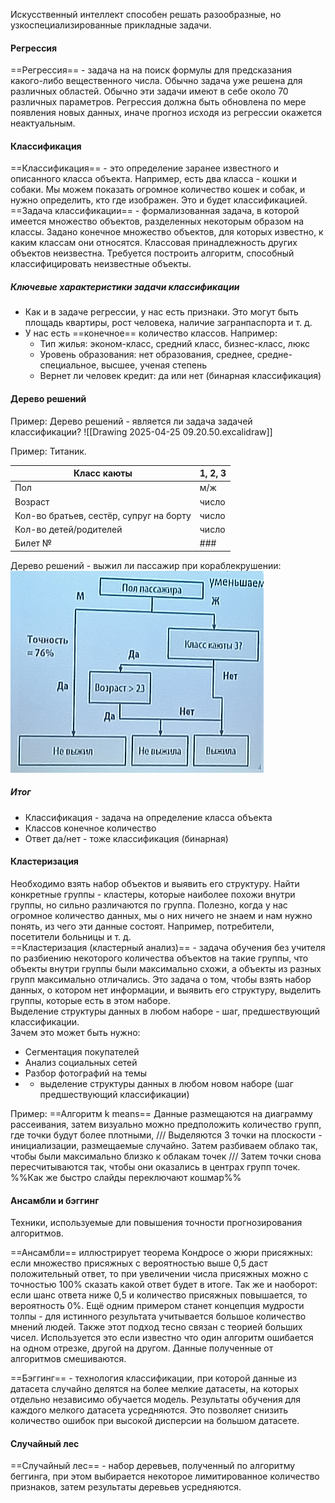 Искусственный интеллект способен решать разообразные, но узкоспециализированные прикладные задачи.
#### Регрессия

==Регрессия== - задача на на поиск формулы для предсказания какого-либо вещественного числа. Обычно задача уже решена для различных областей. Обычно эти задачи имеют в себе около 70 различных параметров.
Регрессия должна быть обновлена по мере появления новых данных, иначе прогноз исходя из регрессии окажется неактуальным.
#### Классификация

==Классификация== - это определение заранее известного и описанного класса объекта. Например, есть два класса - кошки и собаки. Мы можем показать огромное количество кошек и собак, и нужно определить, кто где изображен. Это и будет классификацией.
==Задача классификации== - формализованная задача, в которой имеется множество объектов, разделенных некоторым образом на классы. Задано конечное множество объектов, для которых известно, к каким классам они относятся. Классовая принадлежность других объектов неизвестна. Требуется построить алгоритм, способный классифицировать неизвестные объекты.
##### Ключевые характеристики задачи классификации
- Как и в задаче регрессии, у нас есть признаки. Это могут быть площадь квартиры, рост человека, наличие загранпаспорта и т. д.  
- У нас есть ==конечное== количество классов. Например:
	- Тип жилья: эконом-класс, средний класс, бизнес-класс, люкс
	- Уровень образования: нет образования, среднее, средне-специальное, высшее, ученая степень
	- Вернет ли человек кредит: да или нет (бинарная классификация)
#### Дерево решений

Пример:
Дерево решений - является ли задача задачей классификации?
  ![[Drawing 2025-04-25 09.20.50.excalidraw]]

Пример: Титаник. 

| Класс каюты                             | 1, 2, 3 |
| --------------------------------------- | ------- |
| Пол                                     | м/ж     |
| Возраст                                 | число   |
| Кол-во братьев, сестёр, супруг на борту | число   |
| Кол-во детей/родителей                  | число   |
| Билет №                                 | ###     |

Дерево решений - выжил ли пассажир при кораблекрушении:  
![](Excalidraw/08_02.%20Дерево%20решений.%20Кораблекрушение.png)  
##### Итог
- Классификация - задача на определение класса объекта
- Классов конечное количество
- Ответ да/нет - тоже классификация (бинарная)
#### Кластеризация

Необходимо взять набор объектов и выявить его структуру. Найти конкретные группы - кластеры, которые наиболее похожи внутри группы, но сильно различаются по группа. Полезно, когда у нас огромное количество данных, мы о них ничего не знаем и нам нужно понять, из чего эти данные состоят. Например, потребители, посетители больницы и т. д.  
==Кластеризация (кластерный анализ)== - задача обучения без учителя по разбиению некоторого количества объектов на такие группы, что объекты внутри группы были максимально схожи, а объекты из разных групп максимально отличались. Это задача о том, чтобы взять набор данных, о котором нет информации, и выявить его структуру, выделить группы, которые есть в этом наборе.  
Выделение структуры данных в любом наборе - шаг, предшествующий классификации.  
Зачем это может быть нужно:  
- Сегментация покупателей
- Анализ социальных сетей
- Разбор фотографий на темы
- + выделение структуры данных в любом новом наборе (шаг предшествующий классификации)

Пример:
==Алгоритм k means==
Данные размещаются на диаграмму рассеивания, затем визуально можно предположить количество групп, где точки будут более плотными, ///
Выделяются 3 точки на плоскости - инициализации, размещаемые случайно. Затем разбиваем облако так, чтобы были максимально близко к облакам точек /// Затем точки снова пересчитываются так, чтобы они оказались в центрах групп точек.
%%Как же быстро слайды переключают кошмар%%
#### Ансамбли и бэггинг
Техники, используемые дли повышения точности прогнозирования алгоритмов.

==Ансамбли== иллюстрирует теорема Кондросе о жюри присяжных: если множество присяжных с вероятностью выше 0,5 даст положительный ответ, то при увеличении числа присяжных можно с точностью 100% сказать какой ответ будет в итоге. Так же и наоборот: если шанс ответа ниже 0,5 и количество присяжных повышается, то вероятность 0%. Ещё одним примером станет концепция мудрости толпы - для истинного результата учитывается большое количество мнений людей. Также этот подход тесно связан с теорией больших чисел. Используется это если известно что один алгоритм ошибается на одном отрезке, другой на другом. Данные полученные от алгоритмов смешиваются.

==Бэггинг== - технология классификации, при которой данные из датасета случайно делятся на более мелкие датасеты, на которых отдельно независимо обучается модель. Результаты обучения для каждого мелкого датасета усредняются. Это позволяет снизить количество ошибок при высокой дисперсии на большом датасете.
#### Случайный лес

==Случайный лес== - набор деревьев, полученный по алгоритму беггинга, при этом выбирается некоторое лимитированное количество признаков, затем результаты деревьев усредняются.